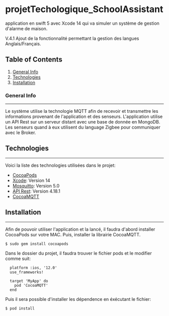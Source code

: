 # projetTechologique_SchoolAssistant
application en swift 5 avec Xcode 14 qui va simuler un système de gestion d'alarme de maison.

V.4.1 Ajout de la fonctionnalité permettant la gestion des langues Anglais/Français.

## Table of Contents
1. [General Info](#general-info)
2. [Technologies](#technologies)
3. [Installation](#installation)
### General Info
***
Le système utilise la technologie MQTT afin de recevoir et transmettre les informations provenant de l'application et des senseurs. L'application utilise un API Rest sur un serveur distant avec une base de donnée en MongoDB. Les senseurs quand à eux utilisent du language Zigbee pour communiquer avec le Broker.
## Technologies
***
Voici la liste des technologies utilisées dans le projet:
* [CocoaPods](https://cocoapods.org/) 
* [Xcode](https://developer.apple.com/xcode/): Version 14
* [Mosquitto](https://mosquitto.org/): Version 5.0
* [API Rest](https://www.bezkoder.com/node-express-mongodb-crud-rest-api/): Version 4.18.1
* [CocoaMQTT](https://cocoapods.org/)
## Installation
***
Afin de pouvoir utiliser l'application et la lancé, il faudra d'abord installer CocoaPods sur votre MAC. Puis, installer la librairie CocoaMQTT.
```
$ sudo gem install cocoapods
```
Dans le dossier du projet, il faudra trouver le fichier pods et le modifier comme suit:
```
  platform :ios, '12.0'
  use_frameworks!

  target 'MyApp' do
    pod 'CocoaMQTT'
  end
```
Puis il sera possible d'installer les dépendence en éxécutant le fichier:
```
$ pod install
```

